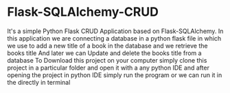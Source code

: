 # Flask-SQLAlchemy-CRUD

It's a simple Python Flask CRUD Application based on Flask-SQLAlchemy.
In this application we are connecting a database in a python flask file in which we use to add a new title of a book in the database and we retrieve the books title
And later we can Update and delete the books title from a database
To Download this project on your computer simply clone this project in a particular folder and open it with a any python IDE and after opening the project in python IDE simply run the program or we can run it in the directly in terminal 
